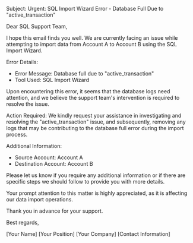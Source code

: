 Subject: Urgent: SQL Import Wizard Error - Database Full Due to "active_transaction"

Dear SQL Support Team,

I hope this email finds you well. We are currently facing an issue while attempting to import data from Account A to Account B using the SQL Import Wizard.

Error Details:
- Error Message: Database full due to "active_transaction"
- Tool Used: SQL Import Wizard

Upon encountering this error, it seems that the database logs need attention, and we believe the support team's intervention is required to resolve the issue.

Action Required:
We kindly request your assistance in investigating and resolving the "active_transaction" issue, and subsequently, removing any logs that may be contributing to the database full error during the import process.

Additional Information:
- Source Account: Account A
- Destination Account: Account B

Please let us know if you require any additional information or if there are specific steps we should follow to provide you with more details.

Your prompt attention to this matter is highly appreciated, as it is affecting our data import operations.

Thank you in advance for your support.

Best regards,

[Your Name]
[Your Position]
[Your Company]
[Contact Information]
